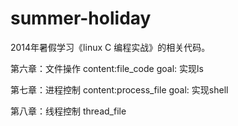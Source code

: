 summer-holiday
==============

2014年暑假学习《linux C 编程实战》的相关代码。

第六章：文件操作
	content:file_code 
	goal: 	实现ls

第七章：进程控制
	content:process_file
	goal: 	实现shell

第八章：线程控制
	thread_file
